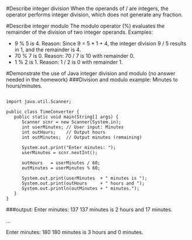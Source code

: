#Describe integer division
When the operands of / are integers, the operator performs integer division, which does not generate any fraction.

#Describe integer modulo
The modulo operator (%) evaluates the remainder of the division of two integer operands.
Examples:
- 9 % 5 is 4. Reason: Since 9 = 5 * 1 + 4, the integer division 9 / 5 results in 1, and the remainder is 4.
- 70 % 7 is 0. Reason: 70 / 7 is 10 with remainder 0.
- 1 % 2 is 1. Reason: 1 / 2 is 0 with remainder 1.

#Demonstrate the use of Java integer division and modulo (no answer needed in the homework)
###Division and modulo example: Minutes to hours/minutes.
```

import java.util.Scanner;

public class TimeConverter {
   public static void main(String[] args) {
      Scanner scnr = new Scanner(System.in);
      int userMinutes; // User input: Minutes
      int outHours;    // Output hours
      int outMinutes;  // Output minutes (remaining)

      System.out.print("Enter minutes: ");
      userMinutes = scnr.nextInt();

      outHours   = userMinutes / 60;
      outMinutes = userMinutes % 60;

      System.out.print(userMinutes  + " minutes is ");
      System.out.print(outHours     + " hours and ");
      System.out.println(outMinutes + " minutes.");
   }
}
```
###output:
Enter minutes:  137
137 minutes is 2 hours and 17 minutes.

...

Enter minutes:  180
180 minutes is 3 hours and 0 minutes.
